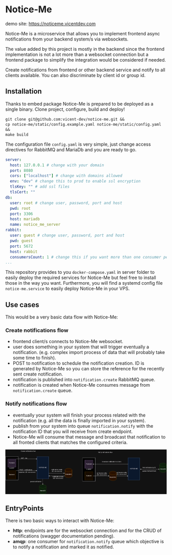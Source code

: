 # Notice-Me

demo site: https://noticeme.vicentdev.com

Notice-Me is a microservice that allows you to implement 
frontend async notifications from your backend system/s via websockets.

The value added by this project is mostly in the backend since the frontend implementation is not a lot more than a 
websocket connection but a frontend package to simplify the integration would be considered if needed.

Create notifications from frontend or other backend service and notify to all clients available.
You can also discriminate by client id or group id.

## Installation

Thanks to embed package Notice-Me is prepared to be deployed as a single binary. 
Clone project, configure, build and deploy!

```shell
git clone git@github.com:vicent-dev/notice-me.git && 
cp notice-me/static/config.example.yaml notice-me/static/config.yaml &&
make build
```

The configuration file `config.yaml` is very simple, just change access directives for RabbitMQ and MariaDb and you are ready to go.

```yaml
server:
  host: 127.0.0.1 # change with your domain 
  port: 8080 
  cors: ["localhost"] # change with domains allowed
  env: "dev" # change this to prod to enable ssl encryption
  tlsKey: "" # add ssl files
  tlsCert: ""
db:
  user: root # change user, password, port and host
  pwd: root
  port: 3306
  host: mariadb
  name: notice_me_server
rabbit:
  user: guest # change user, password, port and host
  pwd: guest
  port: 5672
  host: rabbit
  consumersCount: 1 # change this if you want more than one consumer per queue
...
```

This repository provides to you `docker-compose.yaml` in server folder to easily deploy the required services for Notice-Me but feel free 
to install those in the way you want. Furthermore, you will find a systemd config file `notice-me.service` to easily deploy Notice-Me in your VPS.

## Use cases

This would be a very basic data flow with Notice-Me:

### Create notifications flow
- frontend client/s connects to Notice-Me websocket.
- user does something in your system that will trigger eventually a notification. (e.g. complex import process of data that will probably take some time to finish).
- POST to notification to schedule the notification creation. ID is generated by Notice-Me so you can store the reference for the recently sent create notification.
- notification is published into `notification.create` RabbitMQ queue.
- notification is created when Notice-Me consumes message from `notification.create` queue.

### Notify notifications flow
- eventually your system will finish your process related with the notification  (e.g. all the data is finally imported in your system).
- publish from your system into queue `notification.notify` with the notification ID that you will receive from create endpoint.
- Notice-Me will consume that message and broadcast that notification to all fronted clients that matches the configured criteria.

![notice-me diagram](diagram.png)

## EntryPoints

There is two basic ways to interact with Notice-Me:

- **http**: endpoints are for the websocket connection and for the CRUD of notifications (swagger documentation pending).
- **amqp**: one consumer for `notification.notify` queue which objective is to notify a notification and marked it as notified.
